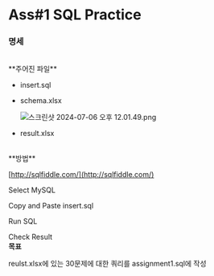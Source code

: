 # Ass#1 SQL Practice


### 명세
<br/>
**주어진 파일**

- insert.sql
- schema.xlsx
    
    ![스크린샷 2024-07-06 오후 12.01.49.png](https://github.com/0214wnstjd/ITE2038/assets/109850168/da8cb325-ae41-403e-954d-d97d95c403b6)
    
- result.xlsx
<br/>
**방법**

[http://sqlfiddle.com/](http://sqlfiddle.com/)

Select MySQL

Copy and Paste insert.sql 

Run SQL

Check Result
<br/>
**목표**

reulst.xlsx에 있는 30문제에 대한 쿼리를 assignment1.sql에 작성
